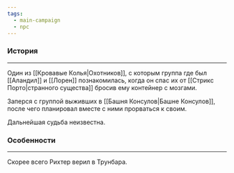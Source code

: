 ```yaml
---
tags:
  - main-campaign
  - npc
---
```

### История
---
Один из [[Кровавые Колья|Охотников]], с которым группа где был [[Аландил]] и [[Лорен]] познакомилась, когда он спас их от [[Стрикс Порто|странного существа]] бросив ему контейнер с мозгами.

Заперся с группой выживших в [[Башня Консулов|Башне Консулов]], после чего планировал вместе с ними прорваться к своим.

Дальнейшая судьба неизвестна. 

### Особенности
---
Скорее всего Рихтер верил в Трунбара.